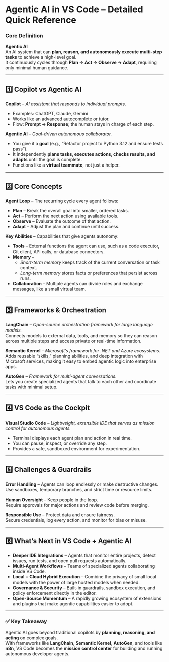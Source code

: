 # Agentic AI in VS Code – Detailed Quick Reference

###  Core Definition
**Agentic AI**  
An AI system that can **plan, reason, and autonomously execute multi-step tasks** to achieve a high-level goal.  
It continuously cycles through **Plan → Act → Observe → Adapt**, requiring only minimal human guidance.

---

## 1️⃣ Copilot vs Agentic AI

**Copilot** – *AI assistant that responds to individual prompts.*  
- Examples: ChatGPT, Claude, Gemini
- Works like an advanced autocomplete or tutor.  
- Flow: **Prompt → Response**; the human stays in charge of each step.

**Agentic AI** – *Goal-driven autonomous collaborator.*  
- You give it a **goal** (e.g., “Refactor project to Python 3.12 and ensure tests pass”).  
- It independently **plans tasks, executes actions, checks results, and adapts** until the goal is complete.  
- Functions like a **virtual teammate**, not just a helper.

---

## 2️⃣ Core Concepts

**Agent Loop** – The recurring cycle every agent follows:  
- **Plan** – Break the overall goal into smaller, ordered tasks.  
- **Act** – Perform the next action using available tools.  
- **Observe** – Evaluate the outcome of that action.  
- **Adapt** – Adjust the plan and continue until success.

**Key Abilities** – Capabilities that give agents autonomy:  
- **Tools** – External functions the agent can use, such as a code executor, Git client, API calls, or database connectors.  
- **Memory** –  
  - *Short-term memory* keeps track of the current conversation or task context.  
  - *Long-term memory* stores facts or preferences that persist across runs.  
- **Collaboration** – Multiple agents can divide roles and exchange messages, like a small virtual team.

---

## 3️⃣ Frameworks & Orchestration

**LangChain** – *Open-source orchestration framework for large language models.*  
Connects models to external data, tools, and memory so they can reason across multiple steps and access private or real-time information.

**Semantic Kernel** – *Microsoft’s framework for .NET and Azure ecosystems.*  
Adds reusable “skills,” planning abilities, and deep integration with Microsoft services, making it easy to embed agentic logic into enterprise apps.

**AutoGen** – *Framework for multi-agent conversations.*  
Lets you create specialized agents that talk to each other and coordinate tasks with minimal setup.

---

## 4️⃣ VS Code as the Cockpit

**Visual Studio Code** – *Lightweight, extensible IDE that serves as mission control for autonomous agents.*  
- Terminal displays each agent plan and action in real time.  
- You can pause, inspect, or override any step.  
- Provides a safe, sandboxed environment for experimentation.

---

## 5️⃣ Challenges & Guardrails

**Error Handling** – Agents can loop endlessly or make destructive changes.  
Use sandboxes, temporary branches, and strict time or resource limits.

**Human Oversight** – Keep people in the loop.  
Require approvals for major actions and review code before merging.

**Responsible Use** – Protect data and ensure fairness.  
Secure credentials, log every action, and monitor for bias or misuse.

---

## 6️⃣ What’s Next in VS Code + Agentic AI

- **Deeper IDE Integrations** – Agents that monitor entire projects, detect issues, run tests, and open pull requests automatically.  
- **Multi-Agent Workflows** – Teams of specialized agents collaborating inside VS Code.  
- **Local + Cloud Hybrid Execution** – Combine the privacy of small local models with the power of large hosted models when needed.  
- **Governance & Security** – Built-in guardrails, sandbox execution, and policy enforcement directly in the editor.  
- **Open-Source Momentum** – A rapidly growing ecosystem of extensions and plugins that make agentic capabilities easier to adopt.

---

### ✅ Key Takeaway
Agentic AI goes beyond traditional copilots by **planning, reasoning, and acting** on complex goals.  
With frameworks like **LangChain**, **Semantic Kernel**, **AutoGen**, and tools like **n8n**, VS Code becomes the **mission control center** for building and running autonomous developer agents.
